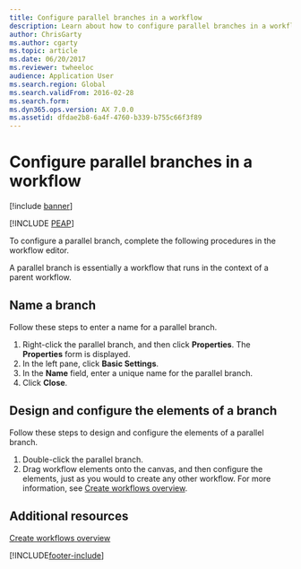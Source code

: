 ```yaml
---
title: Configure parallel branches in a workflow
description: Learn about how to configure parallel branches in a workflow, including outlines on naming branches and configuring elements of a branch.
author: ChrisGarty
ms.author: cgarty
ms.topic: article
ms.date: 06/20/2017
ms.reviewer: twheeloc 
audience: Application User
ms.search.region: Global
ms.search.validFrom: 2016-02-28
ms.search.form:
ms.dyn365.ops.version: AX 7.0.0
ms.assetid: dfdae2b8-6a4f-4760-b339-b755c66f3f89
---
```


# Configure parallel branches in a workflow

[!include [banner](../includes/banner.md)]


[!INCLUDE [PEAP](../../../includes/peap-3.md)]

To configure a parallel branch, complete the following procedures in the workflow editor.

A parallel branch is essentially a workflow that runs in the context of a parent workflow.

## Name a branch

Follow these steps to enter a name for a parallel branch.

1. Right-click the parallel branch, and then click **Properties**. The **Properties** form is displayed.
2. In the left pane, click **Basic Settings**.
3. In the **Name** field, enter a unique name for the parallel branch.
4. Click **Close**.

## Design and configure the elements of a branch

Follow these steps to design and configure the elements of a parallel branch.

1. Double-click the parallel branch.
2. Drag workflow elements onto the canvas, and then configure the elements, just as you would to create any other workflow. For more information, see [Create workflows overview](create-workflow.md).

## Additional resources

[Create workflows overview](create-workflow.md)


[!INCLUDE[footer-include](../../../includes/footer-banner.md)]
